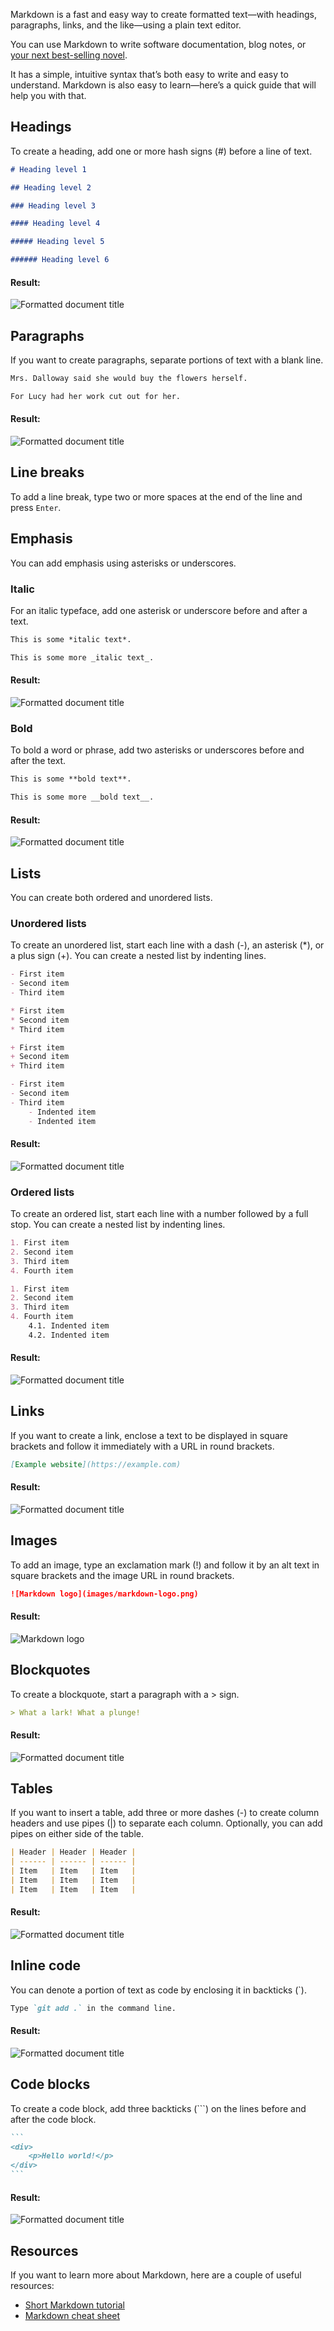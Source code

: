 Markdown is a fast and easy way to create formatted text—with headings, paragraphs, links, and the like—using a plain text editor.

You can use Markdown to write software documentation, blog notes, or [your next best-selling novel](https://drobnik.co/blog/markdown-for-creative-writers).

It has a simple, intuitive syntax that’s both easy to write and easy to understand. Markdown is also easy to learn—here’s a quick guide that will help you with that.

## Headings

To create a heading, add one or more hash signs (#) before a line of text.

```md
# Heading level 1

## Heading level 2

### Heading level 3

#### Heading level 4

##### Heading level 5

###### Heading level 6
```

#### Result:

![Formatted document title](https://drobnik.co/images/markdown-headings.jpg)

## Paragraphs

If you want to create paragraphs, separate portions of text with a blank line.

```md
Mrs. Dalloway said she would buy the flowers herself.

For Lucy had her work cut out for her.
```

#### Result:

![Formatted document title](https://drobnik.co/images/markdown-paragraphs.jpg)

## Line breaks

To add a line break, type two or more spaces at the end of the line and press `Enter`.

## Emphasis

You can add emphasis using asterisks or underscores.

### Italic

For an italic typeface, add one asterisk or underscore before and after a text.

```md
This is some *italic text*.

This is some more _italic text_.
```

#### Result:

![Formatted document title](https://drobnik.co/images/markdown-italic.jpg)

### Bold

To bold a word or phrase, add two asterisks or underscores before and after the text.

```md
This is some **bold text**.

This is some more __bold text__.
```

#### Result:

![Formatted document title](https://drobnik.co/images/markdown-bold.jpg)

## Lists

You can create both ordered and unordered lists.

### Unordered lists

To create an unordered list, start each line with a dash (-), an asterisk (*), or a plus sign (+). You can create a nested list by indenting lines.

```md
- First item
- Second item
- Third item

* First item
* Second item
* Third item

+ First item
+ Second item
+ Third item

- First item
- Second item
- Third item
    - Indented item
    - Indented item
```

#### Result:

![Formatted document title](https://drobnik.co/images/markdown-ul.jpg)

### Ordered lists

To create an ordered list, start each line with a number followed by a full stop. You can create a nested list by indenting lines.

```md
1. First item
2. Second item
3. Third item
4. Fourth item

1. First item
2. Second item
3. Third item
4. Fourth item
    4.1. Indented item
    4.2. Indented item
```

#### Result:

![Formatted document title](https://drobnik.co/images/markdown-ol.jpg)

## Links

If you want to create a link, enclose a text to be displayed in square brackets and follow it immediately with a URL in round brackets.

```md
[Example website](https://example.com)
```

#### Result:

![Formatted document title](https://drobnik.co/images/markdown-link.jpg)

## Images

To add an image, type an exclamation mark (!) and follow it by an alt text in square brackets and the image URL in round brackets.

```md
![Markdown logo](images/markdown-logo.png)
```

#### Result:

![Markdown logo](https://drobnik.co/images/markdown-logo.png)

## Blockquotes

To create a blockquote, start a paragraph with a > sign.

```md
> What a lark! What a plunge!
```

#### Result:

![Formatted document title](https://drobnik.co/images/markdown-blockquote.jpg)

## Tables

If you want to insert a table, add three or more dashes (-) to create column headers and use pipes (\|) to separate each column. Optionally, you can add pipes on either side of the table.

```md
| Header | Header | Header |
| ------ | ------ | ------ |
| Item   | Item   | Item   |
| Item   | Item   | Item   |
| Item   | Item   | Item   |
```

#### Result:

![Formatted document title](https://drobnik.co/images/markdown-table.jpg)

## Inline code

You can denote a portion of text as code by enclosing it in backticks (`).

```md
Type `git add .` in the command line.
```

#### Result:

![Formatted document title](https://drobnik.co/images/markdown-inline-code.jpg)

## Code blocks

To create a code block, add three backticks (```) on the lines before and after the code block.

~~~md
```
<div>
    <p>Hello world!</p>
</div>
```
~~~

#### Result:

![Formatted document title](https://drobnik.co/images/markdown-codeblock.jpg)

## Resources

If you want to learn more about Markdown, here are a couple of useful resources:

- [Short Markdown tutorial](https://commonmark.org/help/tutorial/index.html)
- [Markdown cheat sheet](https://guides.github.com/pdfs/markdown-cheatsheet-online.pdf)
